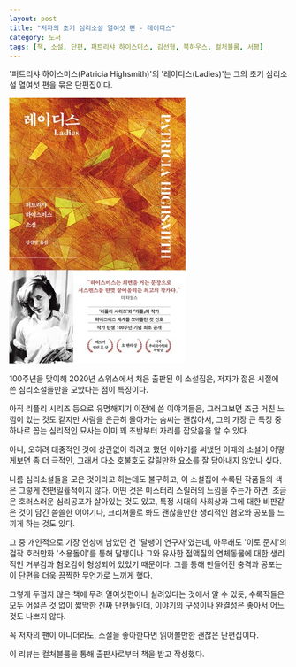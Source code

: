 ```yaml
---
layout: post
title: "저자의 초기 심리소설 열여섯 편 - 레이디스"
category: 도서
tags: [책, 소설, 단편, 퍼트리샤 하이스미스, 김선형, 북하우스, 컬처블룸, 서평]
---
```


'퍼트리샤 하이스미스(Patricia Highsmith)'의
'레이디스(Ladies)'는
그의 초기 심리소설 열여섯 편을 묶은 단편집이다.

![표지](/images/ladies-book-h480.jpg)

100주년을 맞이해 2020년 스위스에서 처음 출판된 이 소설집은,
저자가 젊은 시절에 쓴 심리소설들만을 모았다는 점이 특징이다.

아직 리플리 시리즈 등으로 유명해지기 이전에 쓴 이야기들은,
그러고보면 조금 거친 느낌이 있는 것도 같지만
사람을 은근히 몰아가는 솜씨는 괜찮아서,
그의 가장 큰 특징 중 하나로 꼽는 심리적인 묘사는
이미 꽤 초반부터 자리를 잡았음을 알 수 있다.

아니, 오히려 대중적인 것에 상관없이 하려고 했던 이야기를 써냈던 이때의 소설이
어떻게보면 좀 더 극적인, 그래서 다소 호불호도 갈릴만한 요소를 잘 담아내지 않았나 싶다.

나름 심리소설들을 모은 것이라고 하는데도 불구하고,
이 소설집에 수록된 작품들의 색은 그렇게 천편일률적이지 않다.
어떤 것은 미스터리 스릴러의 느낌을 주는가 하면,
조금은 호러스러운 심리공포가 살아있는 것도 있고,
특정 시대의 사회상과 그에 대한 비판같은 것이 담긴 씀쓸한 이야기나,
크리쳐물로 봐도 괜찮을만한 생리적인 혐오와 공포를 느끼게 하는 것도 있다.

그 중 개인적으로 가장 인상에 남았던 건 '달팽이 연구자'였는데,
아무래도 '이토 준지'의 걸작 호러만화 '소용돌이'를 통해
달팽이나 그와 유사한 점액질의 연체동물에 대한
생리적인 거부감과 혐오감이 형성되어 있었기 때문이다.
그를 통해 만들어진 충격과 공포는 이 단편을 더욱 끔찍한 무언가로 느끼게 했다.

그렇게 두껍지 않은 책에 무려 열여섯편이나 실려있다는 것에서 알 수 있듯,
수록작들은 모두 어설픈 것 없이 짧막한 진짜 단편들인데,
이야기의 구성이나 완결성은 좋아서 어느 것도 나쁘지 않다.

꼭 저자의 팬이 아니더라도,
소설을 좋아한다면 읽어볼만한 괜찮은 단편집이다.



<div class="im im-info">
이 리뷰는 컬처블룸을 통해 출판사로부터 책을 받고 작성했다.
</div>
